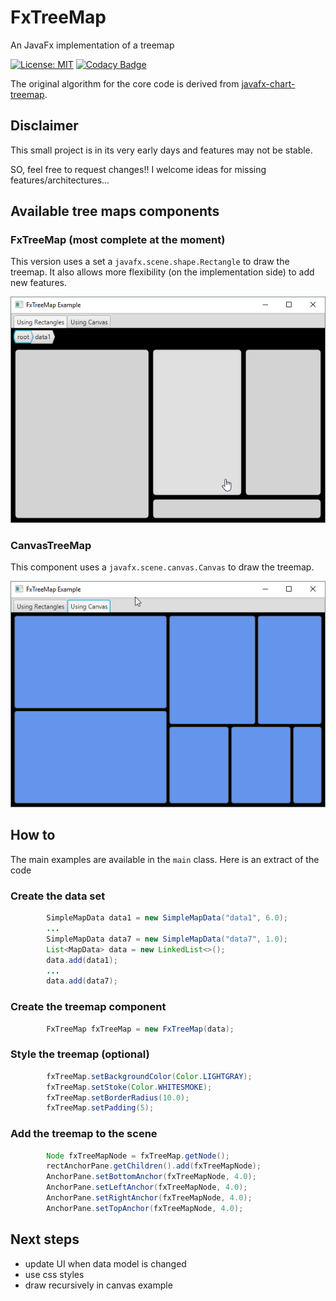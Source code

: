 # FxTreeMap
An JavaFx implementation of a treemap

[![License: MIT](https://img.shields.io/badge/License-MIT-yellow.svg)](https://opensource.org/licenses/MIT) [![Codacy Badge](https://api.codacy.com/project/badge/Grade/627c82e4b6ed40fa9b5b78d7ea98f4f4)](https://www.codacy.com/app/PtitNoony/FxTreeMap?utm_source=github.com&amp;utm_medium=referral&amp;utm_content=PtitNoony/FxTreeMap&amp;utm_campaign=Badge_Grade)

The original algorithm for the core code is derived from [javafx-chart-treemap](https://github.com/tasubo/javafx-chart-treemap).

## Disclaimer

This small project is in its very early days and features may not be stable.

SO, feel free to request changes!!
I welcome ideas for missing features/architectures...

## Available tree maps components

### FxTreeMap (most complete at the moment)

This version uses a set a `javafx.scene.shape.Rectangle` to draw the treemap.
It also allows more flexibility (on the implementation side) to add new features.

![Alt text](/src/main/resources/readme/FxTreeMap_Example.png?raw=true "FxTreeMap")

### CanvasTreeMap

This component uses a `javafx.scene.canvas.Canvas` to draw the treemap.

![Alt text](/src/main/resources/readme/FxTreeMap_Example_canvas.png?raw=true "CanvasTreeMap")

## How to

The main examples are available in the `main` class. Here is an extract of the code

### Create the data set

```java
        SimpleMapData data1 = new SimpleMapData("data1", 6.0);
        ...
        SimpleMapData data7 = new SimpleMapData("data7", 1.0);
        List<MapData> data = new LinkedList<>();
        data.add(data1);
        ...
        data.add(data7);
``` 

### Create the treemap component

```java
        FxTreeMap fxTreeMap = new FxTreeMap(data);
```

### Style the treemap (optional)
```java
        fxTreeMap.setBackgroundColor(Color.LIGHTGRAY);
        fxTreeMap.setStoke(Color.WHITESMOKE);
        fxTreeMap.setBorderRadius(10.0);
        fxTreeMap.setPadding(5);
```

### Add the treemap to the scene

```java
        Node fxTreeMapNode = fxTreeMap.getNode();
        rectAnchorPane.getChildren().add(fxTreeMapNode);
        AnchorPane.setBottomAnchor(fxTreeMapNode, 4.0);
        AnchorPane.setLeftAnchor(fxTreeMapNode, 4.0);
        AnchorPane.setRightAnchor(fxTreeMapNode, 4.0);
        AnchorPane.setTopAnchor(fxTreeMapNode, 4.0);
```


## Next steps

- update UI when data model is changed
- use css styles
- draw recursively in canvas example